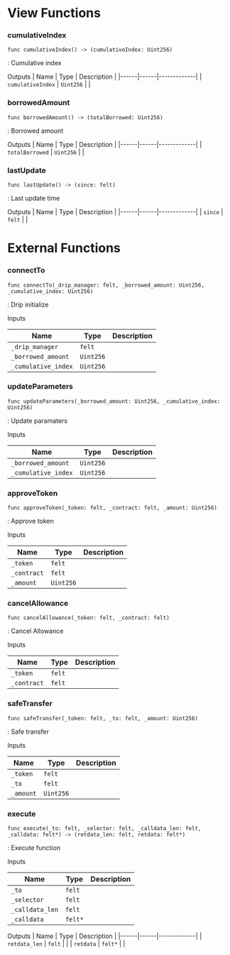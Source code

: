 # View Functions

### cumulativeIndex

`func cumulativeIndex() -> (cumulativeIndex: Uint256)`

: Cumulative index 


Outputs
| Name | Type | Description |
|------|------|-------------|
| `cumulativeIndex` | `Uint256` |    |

### borrowedAmount

`func borrowedAmount() -> (totalBorrowed: Uint256)`

: Borrowed amount


Outputs
| Name | Type | Description |
|------|------|-------------|
| `totalBorrowed` | `Uint256` |    |

### lastUpdate

`func lastUpdate() -> (since: felt)`

: Last update time


Outputs
| Name | Type | Description |
|------|------|-------------|
| `since` | `felt` |    |

# External Functions

### connectTo

`func connectTo(_drip_manager: felt, _borrowed_amount: Uint256, _cumulative_index: Uint256)`

: Drip initialize


Inputs

| Name | Type | Description |
|------|------|-------------|
| `_drip_manager` | `felt` |    |
| `_borrowed_amount` | `Uint256` |    |
| `_cumulative_index` | `Uint256` |    |

### updateParameters

`func updateParameters(_borrowed_amount: Uint256, _cumulative_index: Uint256)`

: Update paramaters


Inputs

| Name | Type | Description |
|------|------|-------------|
| `_borrowed_amount` | `Uint256` |    |
| `_cumulative_index` | `Uint256` |    |

### approveToken

`func approveToken(_token: felt, _contract: felt, _amount: Uint256)`

: Approve token


Inputs

| Name | Type | Description |
|------|------|-------------|
| `_token` | `felt` |    |
| `_contract` | `felt` |    |
| `_amount` | `Uint256` |    |

### cancelAllowance

`func cancelAllowance(_token: felt, _contract: felt)`

: Cancel Allowance


Inputs

| Name | Type | Description |
|------|------|-------------|
| `_token` | `felt` |    |
| `_contract` | `felt` |    |

### safeTransfer

`func safeTransfer(_token: felt, _to: felt, _amount: Uint256)`

: Safe transfer


Inputs

| Name | Type | Description |
|------|------|-------------|
| `_token` | `felt` |    |
| `_to` | `felt` |    |
| `_amount` | `Uint256` |    |

### execute

`func execute(_to: felt, _selector: felt, _calldata_len: felt, _calldata: felt*) -> (retdata_len: felt, retdata: felt*)`

: Execute function


Inputs

| Name | Type | Description |
|------|------|-------------|
| `_to` | `felt` |    |
| `_selector` | `felt` |    |
| `_calldata_len` | `felt` |    |
| `_calldata` | `felt*` |    |

Outputs
| Name | Type | Description |
|------|------|-------------|
| `retdata_len` | `felt` |    |
| `retdata` | `felt*` |    |

